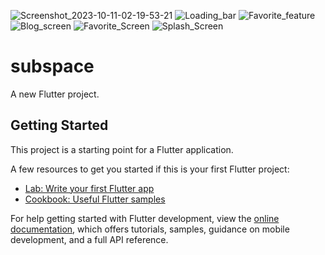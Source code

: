 ![Screenshot_2023-10-11-02-19-53-21](https://github.com/Ritik15122001/subspaceApp/assets/114612371/15034f70-c2a9-40db-abfe-0c1deb0fd22b)
![Loading_bar](https://github.com/Ritik15122001/subspaceApp/assets/114612371/9f20705c-8f48-448a-9c5c-2ce2b7df68b2)
![Favorite_feature](https://github.com/Ritik15122001/subspaceApp/assets/114612371/5928daa4-6f56-4952-9184-bc6bf9b47dfe)
![Blog_screen](https://github.com/Ritik15122001/subspaceApp/assets/114612371/7730088e-82a6-48d6-b86b-e564af76c437)
![Favorite_Screen](https://github.com/Ritik15122001/subspaceApp/assets/114612371/70478019-f160-4bd0-8dec-ef8c54585b37)
![Splash_Screen](https://github.com/Ritik15122001/subspaceApp/assets/114612371/e10863b7-8c58-45e1-b72e-19cfc37a8af6)
# subspace

A new Flutter project.

## Getting Started

This project is a starting point for a Flutter application.

A few resources to get you started if this is your first Flutter project:

- [Lab: Write your first Flutter app](https://docs.flutter.dev/get-started/codelab)
- [Cookbook: Useful Flutter samples](https://docs.flutter.dev/cookbook)

For help getting started with Flutter development, view the
[online documentation](https://docs.flutter.dev/), which offers tutorials,
samples, guidance on mobile development, and a full API reference.
